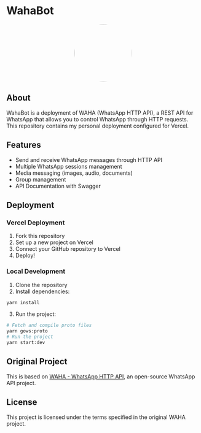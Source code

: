 # WahaBot

<p align="center">
  <img src="./logo.png" style='border-radius: 50%' width='150'/>
</p>

## About

WahaBot is a deployment of WAHA (WhatsApp HTTP API), a REST API for WhatsApp that allows you to control WhatsApp through HTTP requests. This repository contains my personal deployment configured for Vercel.

## Features

- Send and receive WhatsApp messages through HTTP API
- Multiple WhatsApp sessions management
- Media messaging (images, audio, documents)
- Group management
- API Documentation with Swagger

## Deployment

### Vercel Deployment

1. Fork this repository
2. Set up a new project on Vercel
3. Connect your GitHub repository to Vercel
4. Deploy!

### Local Development

1. Clone the repository
2. Install dependencies:
```bash
yarn install
```
3. Run the project:
```bash
# Fetch and compile proto files
yarn gows:proto
# Run the project
yarn start:dev
```

## Original Project

This is based on [WAHA - WhatsApp HTTP API](https://waha.devlike.pro/), an open-source WhatsApp API project.

## License

This project is licensed under the terms specified in the original WAHA project. 